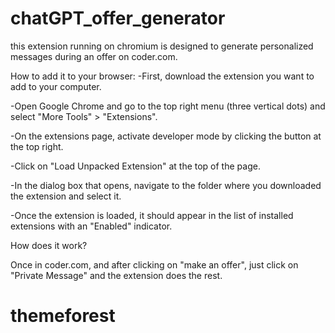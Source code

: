 # chatGPT_offer_generator

this extension running on chromium is designed to generate personalized messages during an offer on coder.com.

How to add it to your browser: 
-First, download the extension you want to add to your computer.
 
-Open Google Chrome and go to the top right menu (three vertical dots) and select "More Tools" > "Extensions".

-On the extensions page, activate developer mode by clicking the button at the top right.

-Click on "Load Unpacked Extension" at the top of the page.

-In the dialog box that opens, navigate to the folder where you downloaded the extension and select it.

-Once the extension is loaded, it should appear in the list of installed extensions with an "Enabled" indicator.

How does it work? 

Once in coder.com, and after clicking on "make an offer", just click on "Private Message" and the extension does the rest.
# themeforest
